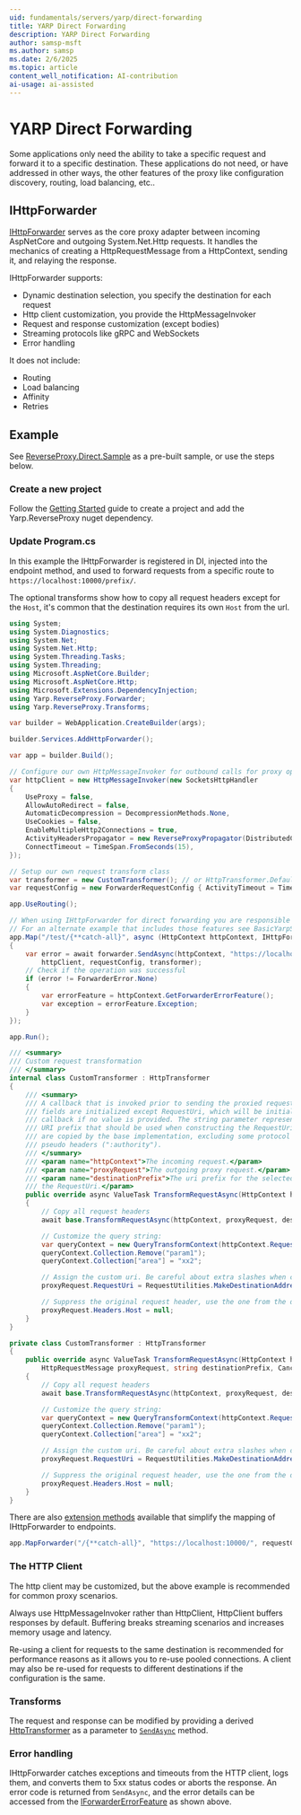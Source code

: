 ```yaml
---
uid: fundamentals/servers/yarp/direct-forwarding
title: YARP Direct Forwarding
description: YARP Direct Forwarding
author: samsp-msft
ms.author: samsp
ms.date: 2/6/2025
ms.topic: article
content_well_notification: AI-contribution
ai-usage: ai-assisted
---
```


# YARP Direct Forwarding

Some applications only need the ability to take a specific request and forward it to a specific destination. These applications do not need, or have addressed in other ways, the other features of the proxy like configuration discovery, routing, load balancing, etc..

## IHttpForwarder

[IHttpForwarder](xref:Yarp.ReverseProxy.Forwarder.IHttpForwarder) serves as the core proxy adapter between incoming AspNetCore and outgoing System.Net.Http requests. It handles the mechanics of creating a HttpRequestMessage from a HttpContext, sending it, and relaying the response.

IHttpForwarder supports:
- Dynamic destination selection, you specify the destination for each request
- Http client customization, you provide the HttpMessageInvoker
- Request and response customization (except bodies)
- Streaming protocols like gRPC and WebSockets
- Error handling

It does not include:
- Routing
- Load balancing
- Affinity
- Retries

## Example

See [ReverseProxy.Direct.Sample](https://github.com/microsoft/reverse-proxy/tree/release/latest/samples/ReverseProxy.Direct.Sample) as a pre-built sample, or use the steps below.

### Create a new project

Follow the [Getting Started](xref:getting-started) guide to create a project and add the Yarp.ReverseProxy nuget dependency.

### Update Program.cs

In this example the IHttpForwarder is registered in DI, injected into the endpoint method, and used to forward requests from a specific route to `https://localhost:10000/prefix/`.

The optional transforms show how to copy all request headers except for the `Host`, it's common that the destination requires its own `Host` from the url.

```C#
using System;
using System.Diagnostics;
using System.Net;
using System.Net.Http;
using System.Threading.Tasks;
using System.Threading;
using Microsoft.AspNetCore.Builder;
using Microsoft.AspNetCore.Http;
using Microsoft.Extensions.DependencyInjection;
using Yarp.ReverseProxy.Forwarder;
using Yarp.ReverseProxy.Transforms;

var builder = WebApplication.CreateBuilder(args);

builder.Services.AddHttpForwarder();

var app = builder.Build();

// Configure our own HttpMessageInvoker for outbound calls for proxy operations
var httpClient = new HttpMessageInvoker(new SocketsHttpHandler
{
    UseProxy = false,
    AllowAutoRedirect = false,
    AutomaticDecompression = DecompressionMethods.None,
    UseCookies = false,
    EnableMultipleHttp2Connections = true,
    ActivityHeadersPropagator = new ReverseProxyPropagator(DistributedContextPropagator.Current),
    ConnectTimeout = TimeSpan.FromSeconds(15),
});

// Setup our own request transform class
var transformer = new CustomTransformer(); // or HttpTransformer.Default;
var requestConfig = new ForwarderRequestConfig { ActivityTimeout = TimeSpan.FromSeconds(100) };

app.UseRouting();

// When using IHttpForwarder for direct forwarding you are responsible for routing, destination discovery, load balancing, affinity, etc..
// For an alternate example that includes those features see BasicYarpSample.
app.Map("/test/{**catch-all}", async (HttpContext httpContext, IHttpForwarder forwarder) =>
{
    var error = await forwarder.SendAsync(httpContext, "https://localhost:10000/",
        httpClient, requestConfig, transformer);
    // Check if the operation was successful
    if (error != ForwarderError.None)
    {
        var errorFeature = httpContext.GetForwarderErrorFeature();
        var exception = errorFeature.Exception;
    }
});

app.Run();

/// <summary>
/// Custom request transformation
/// </summary>
internal class CustomTransformer : HttpTransformer
{
    /// <summary>
    /// A callback that is invoked prior to sending the proxied request. All HttpRequestMessage
    /// fields are initialized except RequestUri, which will be initialized after the
    /// callback if no value is provided. The string parameter represents the destination
    /// URI prefix that should be used when constructing the RequestUri. The headers
    /// are copied by the base implementation, excluding some protocol headers like HTTP/2
    /// pseudo headers (":authority").
    /// </summary>
    /// <param name="httpContext">The incoming request.</param>
    /// <param name="proxyRequest">The outgoing proxy request.</param>
    /// <param name="destinationPrefix">The uri prefix for the selected destination server which can be used to create
    /// the RequestUri.</param>
    public override async ValueTask TransformRequestAsync(HttpContext httpContext, HttpRequestMessage proxyRequest, string destinationPrefix, CancellationToken cancellationToken)
    {
        // Copy all request headers
        await base.TransformRequestAsync(httpContext, proxyRequest, destinationPrefix, cancellationToken);

        // Customize the query string:
        var queryContext = new QueryTransformContext(httpContext.Request);
        queryContext.Collection.Remove("param1");
        queryContext.Collection["area"] = "xx2";

        // Assign the custom uri. Be careful about extra slashes when concatenating here. RequestUtilities.MakeDestinationAddress is a safe default.
        proxyRequest.RequestUri = RequestUtilities.MakeDestinationAddress("https://example.com", httpContext.Request.Path, queryContext.QueryString);

        // Suppress the original request header, use the one from the destination Uri.
        proxyRequest.Headers.Host = null;
    }
}
```

```C#
private class CustomTransformer : HttpTransformer
{
    public override async ValueTask TransformRequestAsync(HttpContext httpContext,
        HttpRequestMessage proxyRequest, string destinationPrefix, CancellationToken cancellationToken)
    {
        // Copy all request headers
        await base.TransformRequestAsync(httpContext, proxyRequest, destinationPrefix, cancellationToken);

        // Customize the query string:
        var queryContext = new QueryTransformContext(httpContext.Request);
        queryContext.Collection.Remove("param1");
        queryContext.Collection["area"] = "xx2";

        // Assign the custom uri. Be careful about extra slashes when concatenating here. RequestUtilities.MakeDestinationAddress is a safe default.
        proxyRequest.RequestUri = RequestUtilities.MakeDestinationAddress("https://example.com", httpContext.Request.Path, queryContext.QueryString);

        // Suppress the original request header, use the one from the destination Uri.
        proxyRequest.Headers.Host = null;
    }
}
```

There are also [extension methods](xref:Microsoft.AspNetCore.Builder.DirectForwardingIEndpointRouteBuilderExtensions) available that simplify the mapping of IHttpForwarder to endpoints.

```C#
app.MapForwarder("/{**catch-all}", "https://localhost:10000/", requestConfig, transformer, httpClient);
```

### The HTTP Client

The http client may be customized, but the above example is recommended for common proxy scenarios.

Always use HttpMessageInvoker rather than HttpClient, HttpClient buffers responses by default. Buffering breaks streaming scenarios and increases memory usage and latency.

Re-using a client for requests to the same destination is recommended for performance reasons as it allows you to re-use pooled connections. A client may also be re-used for requests to different destinations if the configuration is the same.

### Transforms

The request and response can be modified by providing a derived [HttpTransformer](xref:Yarp.ReverseProxy.Forwarder.HttpTransformer) as a parameter to [`SendAsync`](xref:Yarp.ReverseProxy.Forwarder.IHttpForwarder) method.

### Error handling

IHttpForwarder catches exceptions and timeouts from the HTTP client, logs them, and converts them to 5xx status codes or aborts the response. An error code is returned from `SendAsync`, and the error details can be accessed from the [IForwarderErrorFeature](xref:Yarp.ReverseProxy.Forwarder.IForwarderErrorFeature) as shown above.

